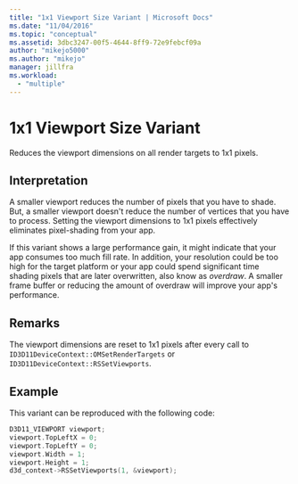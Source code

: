 ```yaml
---
title: "1x1 Viewport Size Variant | Microsoft Docs"
ms.date: "11/04/2016"
ms.topic: "conceptual"
ms.assetid: 3dbc3247-00f5-4644-8ff9-72e9febcf09a
author: "mikejo5000"
ms.author: "mikejo"
manager: jillfra
ms.workload: 
  - "multiple"
---
```

# 1x1 Viewport Size Variant
Reduces the viewport dimensions on all render targets to 1x1 pixels.  
  
## Interpretation  
 A smaller viewport reduces the number of pixels that you have to shade. But, a smaller viewport doesn't reduce the number of vertices that you have to process. Setting the viewport dimensions to 1x1 pixels effectively eliminates pixel-shading from your app.  
  
 If this variant shows a large performance gain, it might indicate that your app consumes too much fill rate. In addition, your resolution could be too high for the target platform or  your app could spend significant time shading pixels that are later overwritten, also know as *overdraw*. A smaller frame buffer or reducing the amount of overdraw will improve your app's performance.  
  
## Remarks  
 The viewport dimensions are reset to 1x1 pixels after every call to `ID3D11DeviceContext::OMSetRenderTargets` or `ID3D11DeviceContext::RSSetViewports`.  
  
## Example  
 This variant can be reproduced with the following code:  
  
```cpp
D3D11_VIEWPORT viewport;  
viewport.TopLeftX = 0;  
viewport.TopLeftY = 0;  
viewport.Width = 1;  
viewport.Height = 1;  
d3d_context->RSSetViewports(1, &viewport);  
```
